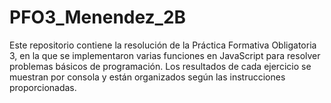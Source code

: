 # PFO3_Menendez_2B
Este repositorio contiene la resolución de la Práctica Formativa Obligatoria 3, en la que se implementaron varias funciones en JavaScript para resolver problemas básicos de programación. Los resultados de cada ejercicio se muestran por consola y están organizados según las instrucciones proporcionadas.
